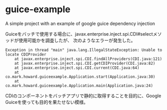 # guice-example
A simple project with an example of google guice dependency injection

Guiceをバッチで使用する場合に、javax.enterprise.inject.spi.CDI#selectメソッドが使用可能かを調査したが、
次のようなエラーが発生した。

```
Exception in thread "main" java.lang.IllegalStateException: Unable to locate CDIProvider
	at javax.enterprise.inject.spi.CDI.findAllProviders(CDI.java:121)
	at javax.enterprise.inject.spi.CDI.getCDIProvider(CDI.java:82)
	at javax.enterprise.inject.spi.CDI.current(CDI.java:64)
	at co.mark.howard.guiceexample.Application.start(Application.java:30)
	at co.mark.howard.guiceexample.Application.main(Application.java:24)
```

CDIのコンポーネントをバッチアプリで静的に取得することを目的に、Google Guiceを使っても目的を果たせない模様。
